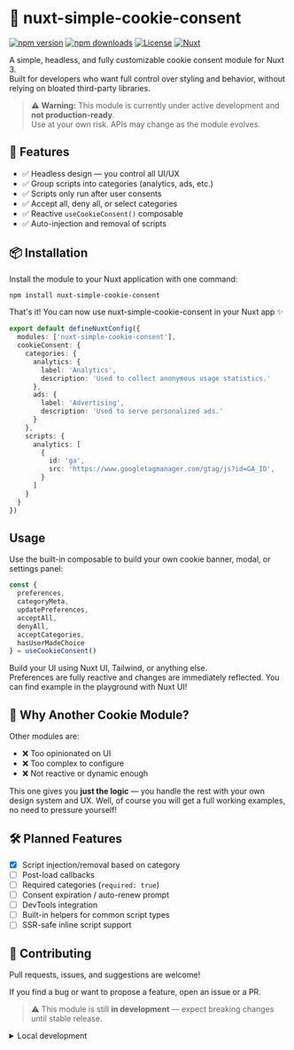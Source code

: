 # 🍪 nuxt-simple-cookie-consent

[![npm version][npm-version-src]][npm-version-href]
[![npm downloads][npm-downloads-src]][npm-downloads-href]
[![License][license-src]][license-href]
[![Nuxt][nuxt-src]][nuxt-href]

A simple, headless, and fully customizable cookie consent module for Nuxt 3.  
Built for developers who want full control over styling and behavior, without relying on bloated third-party libraries.

> ⚠️ **Warning:** This module is currently under active development and **not production-ready**.  
> Use at your own risk. APIs may change as the module evolves.

## 🚀 Features

<!-- Highlight some of the features your module provide here -->
- ✅ Headless design — you control all UI/UX
- ✅ Group scripts into categories (analytics, ads, etc.)
- ✅ Scripts only run after user consents
- ✅ Accept all, deny all, or select categories
- ✅ Reactive `useCookieConsent()` composable
- ✅ Auto-injection and removal of scripts

## 📦 Installation

Install the module to your Nuxt application with one command:

```bash
npm install nuxt-simple-cookie-consent
```

That's it! You can now use nuxt-simple-cookie-consent in your Nuxt app ✨

```ts
export default defineNuxtConfig({
  modules: ['nuxt-simple-cookie-consent'],
  cookieConsent: {
    categories: {
      analytics: {
        label: 'Analytics',
        description: 'Used to collect anonymous usage statistics.'
      },
      ads: {
        label: 'Advertising',
        description: 'Used to serve personalized ads.'
      }
    },
    scripts: {
      analytics: [
        {
          id: 'ga',
          src: 'https://www.googletagmanager.com/gtag/js?id=GA_ID',
        }
      ]
    }
  }
})
```

## Usage

Use the built-in composable to build your own cookie banner, modal, or settings panel:

```ts
const {
  preferences,
  categoryMeta,
  updatePreferences,
  acceptAll,
  denyAll,
  acceptCategories,
  hasUserMadeChoice
} = useCookieConsent()
```

Build your UI using Nuxt UI, Tailwind, or anything else.  
Preferences are fully reactive and changes are immediately reflected.
You can find example in the playground with Nuxt UI!

## 📌 Why Another Cookie Module?

Other modules are:

- ❌ Too opinionated on UI
- ❌ Too complex to configure
- ❌ Not reactive or dynamic enough

This one gives you **just the logic** — you handle the rest with your own design system and UX.
Well, of course you will get a full working examples, no need to pressure yourself!

## 🛠 Planned Features

- [x] Script injection/removal based on category
- [ ] Post-load callbacks
- [ ] Required categories (`required: true`)
- [ ] Consent expiration / auto-renew prompt
- [ ] DevTools integration
- [ ] Built-in helpers for common script types
- [ ] SSR-safe inline script support

## 🙏 Contributing

Pull requests, issues, and suggestions are welcome!

If you find a bug or want to propose a feature, open an issue or a PR.

> ⚠️ This module is still **in development** — expect breaking changes until stable release.

<details>
  <summary>Local development</summary>
  
  ```bash
  # Install dependencies
  npm install
  
  # Generate type stubs
  npm run dev:prepare
  
  # Develop with the playground
  npm run dev
  
  # Build the playground
  npm run dev:build
  
  # Run ESLint
  npm run lint
  
  # Run Vitest
  npm run test
  npm run test:watch
  
  # Release new version
  npm run release
  ```

</details>


<!-- Badges -->
[npm-version-src]: https://img.shields.io/npm/v/nuxt-simple-cookie-consent/latest.svg?style=flat&colorA=020420&colorB=00DC82
[npm-version-href]: https://npmjs.com/package/nuxt-simple-cookie-consent

[npm-downloads-src]: https://img.shields.io/npm/dm/nuxt-simple-cookie-consent.svg?style=flat&colorA=020420&colorB=00DC82
[npm-downloads-href]: https://npm.chart.dev/nuxt-simple-cookie-consent

[license-src]: https://img.shields.io/npm/l/nuxt-simple-cookie-consent.svg?style=flat&colorA=020420&colorB=00DC82
[license-href]: https://npmjs.com/package/nuxt-simple-cookie-consent

[nuxt-src]: https://img.shields.io/badge/Nuxt-020420?logo=nuxt.js
[nuxt-href]: https://nuxt.com
